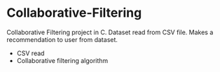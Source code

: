 # Collaborative-Filtering

Collaborative Filtering project in C. Dataset read from CSV file. Makes a recommendation to user from dataset.

- CSV read
- Collaborative filtering algorithm
